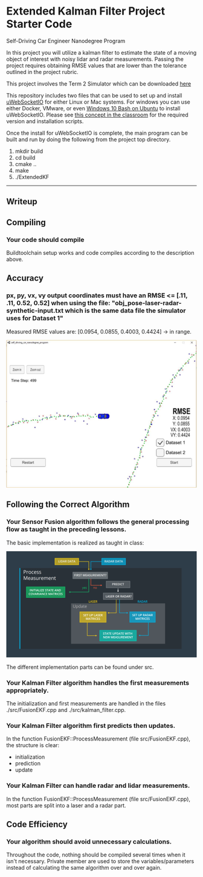 # Extended Kalman Filter Project Starter Code
Self-Driving Car Engineer Nanodegree Program

In this project you will utilize a kalman filter to estimate the state of a moving object of interest with noisy lidar and radar measurements. Passing the project requires obtaining RMSE values that are lower than the tolerance outlined in the project rubric. 

This project involves the Term 2 Simulator which can be downloaded [here](https://github.com/udacity/self-driving-car-sim/releases)

This repository includes two files that can be used to set up and install [uWebSocketIO](https://github.com/uWebSockets/uWebSockets) for either Linux or Mac systems. For windows you can use either Docker, VMware, or even [Windows 10 Bash on Ubuntu](https://www.howtogeek.com/249966/how-to-install-and-use-the-linux-bash-shell-on-windows-10/) to install uWebSocketIO. Please see [this concept in the classroom](https://classroom.udacity.com/nanodegrees/nd013/parts/40f38239-66b6-46ec-ae68-03afd8a601c8/modules/0949fca6-b379-42af-a919-ee50aa304e6a/lessons/f758c44c-5e40-4e01-93b5-1a82aa4e044f/concepts/16cf4a78-4fc7-49e1-8621-3450ca938b77) for the required version and installation scripts.

Once the install for uWebSocketIO is complete, the main program can be built and run by doing the following from the project top directory.

1. mkdir build
2. cd build
3. cmake ..
4. make
5. ./ExtendedKF

-----
## Writeup

## Compiling

### Your code should compile

Buildtoolchain setup works and code compiles according to the description above.

## Accuracy

### px, py, vx, vy output coordinates must have an RMSE <= [.11, .11, 0.52, 0.52] when using the file: "obj_pose-laser-radar-synthetic-input.txt which is the same data file the simulator uses for Dataset 1"

Measured RMSE values are: [0.0954, 0.0855, 0.4003, 0.4424]
-> in range.

![alt text](Docs/result_dataset_1.JPG)

## Following the Correct Algorithm

### Your Sensor Fusion algorithm follows the general processing flow as taught in the preceding lessons.

The basic implementation is realized as taught in class:

![alt text](Docs/algorithm_flow.png)

The different implementation parts can be found under src.

### Your Kalman Filter algorithm handles the first measurements appropriately.

The initialization and first measurements are handled in the files ./src/FusionEKF.cpp and ./src/kalman_filter.cpp.

### Your Kalman Filter algorithm first predicts then updates.

In the function FusionEKF::ProcessMeasurement (file src/FusionEKF.cpp), the structure is clear:
* initialization
* prediction
* update 

### Your Kalman Filter can handle radar and lidar measurements.

In the function FusionEKF::ProcessMeasurement (file src/FusionEKF.cpp), most parts are split into a laser and a radar part.

## Code Efficiency

### Your algorithm should avoid unnecessary calculations.

Throughout the code, nothing should be compiled several times when it isn't necessary.
Private member are used to store the variables/parameters instead of calculating the same algorithm over and over again.

